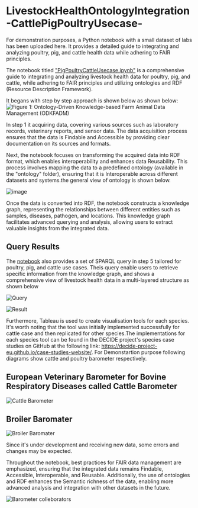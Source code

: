# LivestockHealthOntologyIntegration-CattlePigPoultryUsecase-
For demonstration purposes, a Python notebook with a small dataset of labs has been uploaded here. It provides a detailed guide to integrating and analyzing poultry, pig, and cattle health data while adhering to FAIR principles.

The notebook titled ["PigPoultryCattleUsecase.ipynb"](https://github.com/decide-project-eu/LivestockHealthOntologyIntegration-CattlePigPoultryUsecase-/blob/main/PigPoultryCattleUsecase.ipynb) is a comprehensive guide to integrating and analyzing livestock health data for poultry, pig, and cattle, while adhering to FAIR principles and utilizing ontologies and RDF (Resource Description Framework).

It begans with step by step approach is shown below as shown below:
![Figure 1: Ontology-Driven Knowledge-based Farm Animal Data Management (ODKFADM)](https://github.com/decide-project-eu/LivestockHealthOntologyIntegration-CattlePigPoultryUsecase-/assets/126476000/39035ac5-9406-4ba3-b305-05bde51a2d7e)


In step 1 it acquiring data, covering various sources such as laboratory records, veterinary reports, and sensor data. The data acquisition process ensures that the data is Findable and Accessible by providing clear documentation on its sources and formats.

Next, the notebook focuses on transforming the acquired data into RDF format, which enables interoperability and enhances data Reusability. This process involves mapping the data to a predefined ontology (available in the "ontology" folder), ensuring that it is Interoperable across different datasets and systems.the general view of ontology is shown below.

![image](https://github.com/decide-project-eu/LivestockHealthOntologyIntegration-CattlePigPoultryUsecase-/assets/126476000/a172c45e-449f-4f3e-83c5-a90414b8db4c)



Once the data is converted into RDF, the notebook constructs a knowledge graph, representing the relationships between different entities such as samples, diseases, pathogen, and locations. This knowledge graph facilitates advanced querying and analysis, allowing users to extract valuable insights from the integrated data.

## Query Results

The [notebook](https://github.com/decide-project-eu/LivestockHealthOntologyIntegration-CattlePigPoultryUsecase-/blob/main/PigPoultryCattleUsecase.ipynb) also provides a set of SPARQL query in step 5 tailored for poultry, pig, and cattle use cases. Theis query enable users to retrieve specific information from the knowledge graph, and shows a comprehensive view of livestock health data in a multi-layered structure as shown below

![Query](https://github.com/decide-project-eu/LivestockHealthOntologyIntegration-CattlePigPoultryUsecase-/assets/126476000/0ed960e3-d393-49bd-8acb-2b3072f0763c)

![Result](https://github.com/decide-project-eu/LivestockHealthOntologyIntegration-CattlePigPoultryUsecase-/assets/126476000/e5e96cc3-4d7c-4993-a3f3-ee9954e67f9d)


Furthermore, Tableau is used to create visualisation tools for each species. It's worth noting that the tool was initially implemented successfully for cattle case and then replicated for other species.The implementations for each species tool can be found in the DECIDE project's species case studies on GitHub at the following link: https://decide-project-eu.github.io/case-studies-website/. For Demonstartion purpose following diagrams show cattle and poultry barometer respectively.
## European Veterinary Barometer for Bovine Respiratory Diseases called Cattle Barometer

![Cattle Barometer](https://github.com/decide-project-eu/LivestockHealthOntologyIntegration-CattlePigPoultryUsecase-/assets/126476000/8ed20c0b-2619-4f22-b56b-97c0a52fd5be)

## Broiler Baromater

![Broiler Baromater](https://github.com/decide-project-eu/LivestockHealthOntologyIntegration-CattlePigPoultryUsecase-/assets/126476000/9b6ba778-9f7d-4334-aad1-af8ce9f5e0c6)

Since it's under development and receiving new data, some errors and changes may be expected.


Throughout the notebook, best practices for FAIR data management are emphasized, ensuring that the integrated data remains Findable, Accessible, Interoperable, and Reusable. Additionally, the use of ontologies and RDF enhances the Semantic richness of the data, enabling more advanced analysis and integration with other datasets in the future.

![Barometer colleborators](https://github.com/decide-project-eu/LivestockHealthOntologyIntegration-CattlePigPoultryUsecase-/assets/126476000/11ab0e61-37af-49ed-b492-b9eaab30a09d)





